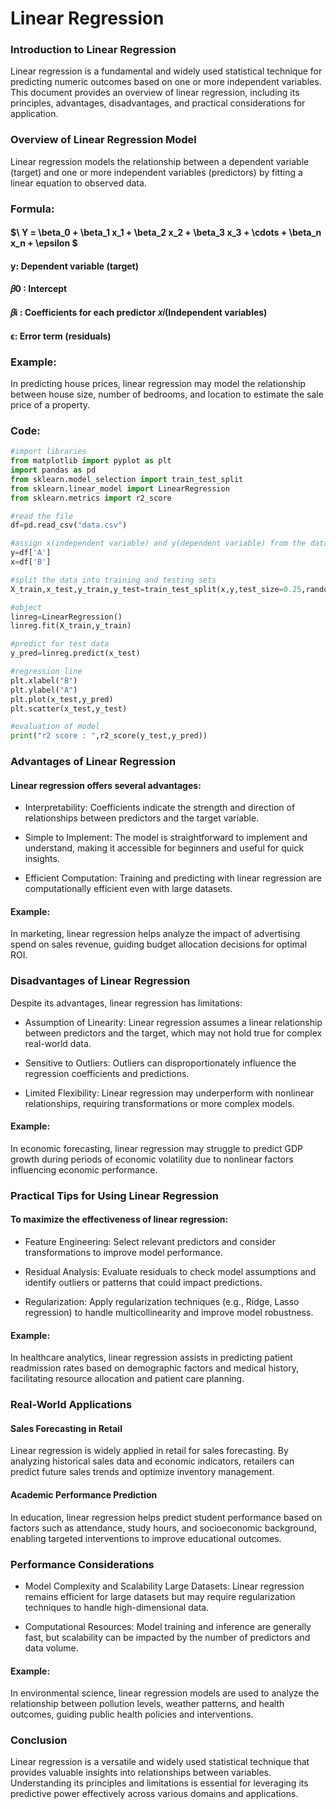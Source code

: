 # Linear Regression

### Introduction to Linear Regression

Linear regression is a fundamental and widely used statistical technique for predicting numeric outcomes based on one or more independent variables. This document provides an overview of linear regression, including its principles, advantages, disadvantages, and practical considerations for application.

### Overview of Linear Regression Model

Linear regression models the relationship between a dependent variable (target) and one or more independent variables (predictors) by fitting a linear equation to observed data.

### Formula:

#### $\ Y = \beta_0 + \beta_1 x_1 + \beta_2 x_2 + \beta_3 x_3 + \cdots + \beta_n x_n + \epsilon \$


#### y: Dependent variable (target)

#### 𝛽0 : Intercept

#### 𝛽i :  Coefficients for each predictor 𝑥𝑖(Independent variables)


#### ϵ: Error term (residuals)


### Example:

In predicting house prices, linear regression may model the relationship between house size, number of bedrooms, and location to estimate the sale price of a property.

### Code:
```python
#import libraries
from matplotlib import pyplot as plt
import pandas as pd
from sklearn.model_selection import train_test_split
from sklearn.linear_model import LinearRegression
from sklearn.metrics import r2_score

#read the file
df=pd.read_csv("data.csv")

#assign x(independent variable) and y(dependent variable) from the dataset
y=df['A']
x=df['B']

#split the data into training and testing sets
X_train,x_test,y_train,y_test=train_test_split(x,y,test_size=0.25,random_state=50)

#object
linreg=LinearRegression()
linreg.fit(X_train,y_train)

#predict for test data
y_pred=linreg.predict(x_test)

#regression line
plt.xlabel("B")
plt.ylabel("A")
plt.plot(x_test,y_pred)
plt.scatter(x_test,y_test)

#evaluation of model
print("r2 score : ",r2_score(y_test,y_pred)) 
```

### Advantages of Linear Regression

#### Linear regression offers several advantages:

- Interpretability: Coefficients indicate the strength and direction of relationships between predictors and the target variable.

- Simple to Implement: The model is straightforward to implement and understand, making it accessible for beginners and useful for quick insights.

- Efficient Computation: Training and predicting with linear regression are computationally efficient even with large datasets.

#### Example:

In marketing, linear regression helps analyze the impact of advertising spend on sales revenue, guiding budget allocation decisions for optimal ROI.

### Disadvantages of Linear Regression

Despite its advantages, linear regression has limitations:

- Assumption of Linearity: Linear regression assumes a linear relationship between predictors and the target, which may not hold true for complex real-world data.

- Sensitive to Outliers: Outliers can disproportionately influence the regression coefficients and predictions.

- Limited Flexibility: Linear regression may underperform with nonlinear relationships, requiring transformations or more complex models.

#### Example:
In economic forecasting, linear regression may struggle to predict GDP growth during periods of economic volatility due to nonlinear factors influencing economic performance.

### Practical Tips for Using Linear Regression

#### To maximize the effectiveness of linear regression:

- Feature Engineering: Select relevant predictors and consider transformations to improve model performance.

- Residual Analysis: Evaluate residuals to check model assumptions and identify outliers or patterns that could impact predictions.

- Regularization: Apply regularization techniques (e.g., Ridge, Lasso regression) to handle multicollinearity and improve model robustness.

#### Example:

In healthcare analytics, linear regression assists in predicting patient readmission rates based on demographic factors and medical history, facilitating resource allocation and patient care planning.

### Real-World Applications

#### Sales Forecasting in Retail

Linear regression is widely applied in retail for sales forecasting. By analyzing historical sales data and economic indicators, retailers can predict future sales trends and optimize inventory management.

#### Academic Performance Prediction

In education, linear regression helps predict student performance based on factors such as attendance, study hours, and socioeconomic background, enabling targeted interventions to improve educational outcomes.

### Performance Considerations

- Model Complexity and Scalability
Large Datasets: Linear regression remains efficient for large datasets but may require regularization techniques to handle high-dimensional data.

- Computational Resources: Model training and inference are generally fast, but scalability can be impacted by the number of predictors and data volume.

#### Example:
In environmental science, linear regression models are used to analyze the relationship between pollution levels, weather patterns, and health outcomes, guiding public health policies and interventions.

### Conclusion
Linear regression is a versatile and widely used statistical technique that provides valuable insights into relationships between variables. Understanding its principles and limitations is essential for leveraging its predictive power effectively across various domains and applications.






